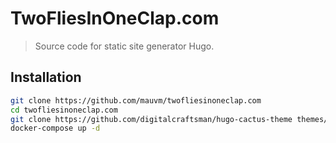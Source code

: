 # TwoFliesInOneClap.com

> Source code for static site generator Hugo.

## Installation

```bash
git clone https://github.com/mauvm/twofliesinoneclap.com
cd twofliesinoneclap.com
git clone https://github.com/digitalcraftsman/hugo-cactus-theme themes/hugo-cactus-theme
docker-compose up -d
```
